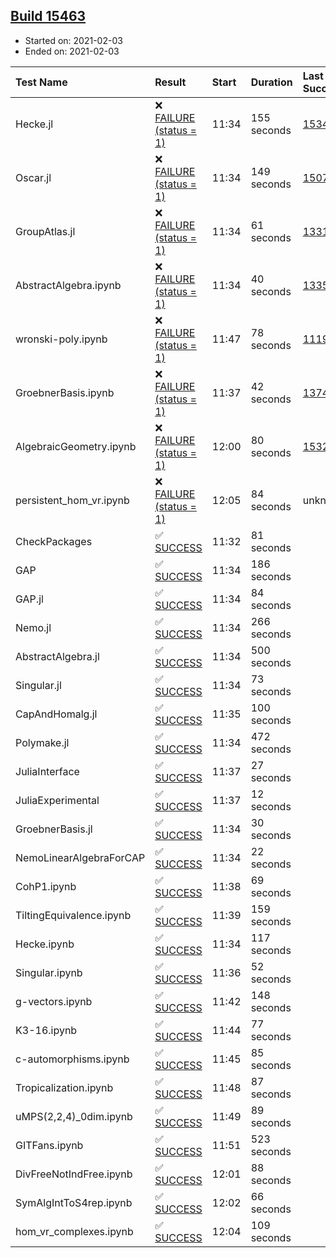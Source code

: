 ## [Build 15463](https://oscarci.mathematik.uni-kl.de/job/oscar/15463/)

* Started on: 2021-02-03
* Ended on: 2021-02-03

| Test Name    | Result | Start | Duration | Last Success | First Failure |
|:-------------|:-------|:------|:---------|:-------------|:--------------|
| Hecke.jl | ❌ [FAILURE (status = 1)](https://oscarci.mathematik.uni-kl.de/job/oscar/15463/artifact/logs/build-15463/Hecke.jl.log) | 11:34 | 155 seconds | [15344](https://oscarci.mathematik.uni-kl.de/job/oscar/15344/) | [15348](https://oscarci.mathematik.uni-kl.de/job/oscar/15348/) |
| Oscar.jl | ❌ [FAILURE (status = 1)](https://oscarci.mathematik.uni-kl.de/job/oscar/15463/artifact/logs/build-15463/Oscar.jl.log) | 11:34 | 149 seconds | [15079](https://oscarci.mathematik.uni-kl.de/job/oscar/15079/) | [15080](https://oscarci.mathematik.uni-kl.de/job/oscar/15080/) |
| GroupAtlas.jl | ❌ [FAILURE (status = 1)](https://oscarci.mathematik.uni-kl.de/job/oscar/15463/artifact/logs/build-15463/GroupAtlas.jl.log) | 11:34 | 61 seconds | [13311](https://oscarci.mathematik.uni-kl.de/job/oscar/13311/) | [13312](https://oscarci.mathematik.uni-kl.de/job/oscar/13312/) |
| AbstractAlgebra.ipynb | ❌ [FAILURE (status = 1)](https://oscarci.mathematik.uni-kl.de/job/oscar/15463/artifact/logs/build-15463/AbstractAlgebra.ipynb.log) | 11:34 | 40 seconds | [13355](https://oscarci.mathematik.uni-kl.de/job/oscar/13355/) | [13356](https://oscarci.mathematik.uni-kl.de/job/oscar/13356/) |
| wronski-poly.ipynb | ❌ [FAILURE (status = 1)](https://oscarci.mathematik.uni-kl.de/job/oscar/15463/artifact/logs/build-15463/wronski-poly.ipynb.log) | 11:47 | 78 seconds | [11192](https://oscarci.mathematik.uni-kl.de/job/oscar/11192/) | [11193](https://oscarci.mathematik.uni-kl.de/job/oscar/11193/) |
| GroebnerBasis.ipynb | ❌ [FAILURE (status = 1)](https://oscarci.mathematik.uni-kl.de/job/oscar/15463/artifact/logs/build-15463/GroebnerBasis.ipynb.log) | 11:37 | 42 seconds | [13748](https://oscarci.mathematik.uni-kl.de/job/oscar/13748/) | [13749](https://oscarci.mathematik.uni-kl.de/job/oscar/13749/) |
| AlgebraicGeometry.ipynb | ❌ [FAILURE (status = 1)](https://oscarci.mathematik.uni-kl.de/job/oscar/15463/artifact/logs/build-15463/AlgebraicGeometry.ipynb.log) | 12:00 | 80 seconds | [15322](https://oscarci.mathematik.uni-kl.de/job/oscar/15322/) | [15323](https://oscarci.mathematik.uni-kl.de/job/oscar/15323/) |
| persistent_hom_vr.ipynb | ❌ [FAILURE (status = 1)](https://oscarci.mathematik.uni-kl.de/job/oscar/15463/artifact/logs/build-15463/persistent_hom_vr.ipynb.log) | 12:05 | 84 seconds | unknown | unknown |
| CheckPackages | ✅ [SUCCESS](https://oscarci.mathematik.uni-kl.de/job/oscar/15463/artifact/logs/build-15463/CheckPackages.log) | 11:32 | 81 seconds |  |  |
| GAP | ✅ [SUCCESS](https://oscarci.mathematik.uni-kl.de/job/oscar/15463/artifact/logs/build-15463/GAP.log) | 11:34 | 186 seconds |  |  |
| GAP.jl | ✅ [SUCCESS](https://oscarci.mathematik.uni-kl.de/job/oscar/15463/artifact/logs/build-15463/GAP.jl.log) | 11:34 | 84 seconds |  |  |
| Nemo.jl | ✅ [SUCCESS](https://oscarci.mathematik.uni-kl.de/job/oscar/15463/artifact/logs/build-15463/Nemo.jl.log) | 11:34 | 266 seconds |  |  |
| AbstractAlgebra.jl | ✅ [SUCCESS](https://oscarci.mathematik.uni-kl.de/job/oscar/15463/artifact/logs/build-15463/AbstractAlgebra.jl.log) | 11:34 | 500 seconds |  |  |
| Singular.jl | ✅ [SUCCESS](https://oscarci.mathematik.uni-kl.de/job/oscar/15463/artifact/logs/build-15463/Singular.jl.log) | 11:34 | 73 seconds |  |  |
| CapAndHomalg.jl | ✅ [SUCCESS](https://oscarci.mathematik.uni-kl.de/job/oscar/15463/artifact/logs/build-15463/CapAndHomalg.jl.log) | 11:35 | 100 seconds |  |  |
| Polymake.jl | ✅ [SUCCESS](https://oscarci.mathematik.uni-kl.de/job/oscar/15463/artifact/logs/build-15463/Polymake.jl.log) | 11:34 | 472 seconds |  |  |
| JuliaInterface | ✅ [SUCCESS](https://oscarci.mathematik.uni-kl.de/job/oscar/15463/artifact/logs/build-15463/JuliaInterface.log) | 11:37 | 27 seconds |  |  |
| JuliaExperimental | ✅ [SUCCESS](https://oscarci.mathematik.uni-kl.de/job/oscar/15463/artifact/logs/build-15463/JuliaExperimental.log) | 11:37 | 12 seconds |  |  |
| GroebnerBasis.jl | ✅ [SUCCESS](https://oscarci.mathematik.uni-kl.de/job/oscar/15463/artifact/logs/build-15463/GroebnerBasis.jl.log) | 11:34 | 30 seconds |  |  |
| NemoLinearAlgebraForCAP | ✅ [SUCCESS](https://oscarci.mathematik.uni-kl.de/job/oscar/15463/artifact/logs/build-15463/NemoLinearAlgebraForCAP.log) | 11:34 | 22 seconds |  |  |
| CohP1.ipynb | ✅ [SUCCESS](https://oscarci.mathematik.uni-kl.de/job/oscar/15463/artifact/logs/build-15463/CohP1.ipynb.log) | 11:38 | 69 seconds |  |  |
| TiltingEquivalence.ipynb | ✅ [SUCCESS](https://oscarci.mathematik.uni-kl.de/job/oscar/15463/artifact/logs/build-15463/TiltingEquivalence.ipynb.log) | 11:39 | 159 seconds |  |  |
| Hecke.ipynb | ✅ [SUCCESS](https://oscarci.mathematik.uni-kl.de/job/oscar/15463/artifact/logs/build-15463/Hecke.ipynb.log) | 11:34 | 117 seconds |  |  |
| Singular.ipynb | ✅ [SUCCESS](https://oscarci.mathematik.uni-kl.de/job/oscar/15463/artifact/logs/build-15463/Singular.ipynb.log) | 11:36 | 52 seconds |  |  |
| g-vectors.ipynb | ✅ [SUCCESS](https://oscarci.mathematik.uni-kl.de/job/oscar/15463/artifact/logs/build-15463/g-vectors.ipynb.log) | 11:42 | 148 seconds |  |  |
| K3-16.ipynb | ✅ [SUCCESS](https://oscarci.mathematik.uni-kl.de/job/oscar/15463/artifact/logs/build-15463/K3-16.ipynb.log) | 11:44 | 77 seconds |  |  |
| c-automorphisms.ipynb | ✅ [SUCCESS](https://oscarci.mathematik.uni-kl.de/job/oscar/15463/artifact/logs/build-15463/c-automorphisms.ipynb.log) | 11:45 | 85 seconds |  |  |
| Tropicalization.ipynb | ✅ [SUCCESS](https://oscarci.mathematik.uni-kl.de/job/oscar/15463/artifact/logs/build-15463/Tropicalization.ipynb.log) | 11:48 | 87 seconds |  |  |
| uMPS(2,2,4)_0dim.ipynb | ✅ [SUCCESS](https://oscarci.mathematik.uni-kl.de/job/oscar/15463/artifact/logs/build-15463/uMPS-2-2-4-_0dim.ipynb.log) | 11:49 | 89 seconds |  |  |
| GITFans.ipynb | ✅ [SUCCESS](https://oscarci.mathematik.uni-kl.de/job/oscar/15463/artifact/logs/build-15463/GITFans.ipynb.log) | 11:51 | 523 seconds |  |  |
| DivFreeNotIndFree.ipynb | ✅ [SUCCESS](https://oscarci.mathematik.uni-kl.de/job/oscar/15463/artifact/logs/build-15463/DivFreeNotIndFree.ipynb.log) | 12:01 | 88 seconds |  |  |
| SymAlgIntToS4rep.ipynb | ✅ [SUCCESS](https://oscarci.mathematik.uni-kl.de/job/oscar/15463/artifact/logs/build-15463/SymAlgIntToS4rep.ipynb.log) | 12:02 | 66 seconds |  |  |
| hom_vr_complexes.ipynb | ✅ [SUCCESS](https://oscarci.mathematik.uni-kl.de/job/oscar/15463/artifact/logs/build-15463/hom_vr_complexes.ipynb.log) | 12:04 | 109 seconds |  |  |

